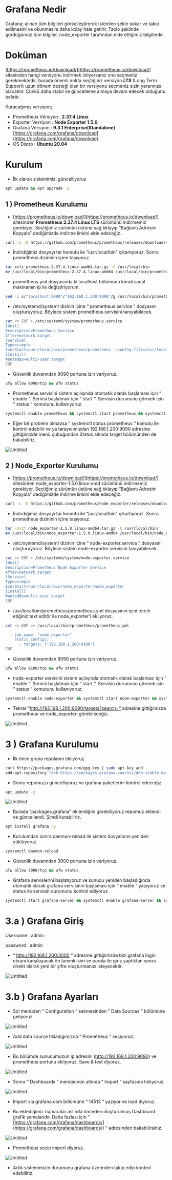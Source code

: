 # Grafana Nedir

Grafana; alınan tüm bilgileri görselleştirerek istenilen şekle sokar ve takip edilmesini ve okunmasını daha kolay hale getirir. Tablo şeklinde gördüğümüz tüm bilgiler, node_exporter tarafından elde ettiğimiz bilgilerdir.

# Doküman

[https://prometheus.io/download/](https://prometheus.io/download/) sitesinden hangi versiyonu indirmek istiyorsanız onu seçmeniz gerekmektedir, burada önemli nokta seçtiğiniz versiyon ***LTS*** (Long Term Support) uzun dönem desteği olan bir versiyonu seçmeniz sizin yararınıza olacaktır. Çünkü daha stabil ve güncelleme almaya devam edecek olduğunu belirtir.

Kuracağımız versiyon;

- Prometheus Versiyon : **2.37.4 Linux**
- Exporter Versiyon : **Node Exporter 1.5.0**
- Grafana Versiyon : **9.3.1 Enterprise(Standalone)**
[https://grafana.com/grafana/download](https://grafana.com/grafana/download)
- OS Distro : **Ubuntu 20.04**

# Kurulum

- İlk olarak sistemimizi güncelliyoruz

```bash
apt update && apt upgrade -y
```

## 1 ) Prometheus Kurulumu

- [https://prometheus.io/download/](https://prometheus.io/download/) sitesinden **Prometheus 2.37.4 Linux LTS** sürümünü indirmemiz gerekiyor. Seçtiğimiz sürümün üstüne sağ tıklayıp “Bağlantı Adresini Kopyala” dediğimizde indirme linkini elde edeceğiz.

```bash
curl -L -O https://github.com/prometheus/prometheus/releases/download/v2.37.4/prometheus-2.37.4.linux-amd64.tar.gz
```

- İndirdiğimiz dosyayı tar komutu ile “/usr/local/bin” çıkartıyoruz. Sonra prometheus dizininin içine taşıyoruz.

```bash
tar xvfz prometheus-2.37.4.linux-amd64.tar.gz -C /usr/local/bin
mv /usr/local/bin/prometheus-2.37.4.linux-amd64 /usr/local/bin/prometheus
```

- prometheus.yml dosyasında ki localhost bölümünü kendi sanal makinamın ip ile değiştiriyorum.

```bash
sed -i s/"localhost:9090"/"192.168.1.200:9090"/g /usr/local/bin/prometheus/prometheus.yml

```

- /etc/systemd/system/ dizinin içine “ prometheus.service ” dosyasını oluşturuyoruz. Böylece sistem prometheus servisini tanıyabilecek.

```bash
cat << EOF > /etc/systemd/system/prometheus.service
[Unit]
Description=Prometheus Service
After=network.target
[Service]
Type=simple
ExecStart=/usr/local/bin/prometheus/prometheus --config.file=/usr/local/bin/prometheus/prometheus.yml
[Install]
WantedBy=multi-user.target
EOF
```

- Güvenlik duvarından 9090 portuna izin veriyoruz.

```bash
ufw allow 9090/tcp && ufw status
```

- Prometheus servisini sistem açılışında otomatik olarak başlaması için “ enable “. Servisi başlatmak için “ start “. Servisin durumunu görmek için “ status “ komutunu kullanıyoruz.

```bash
systemctl enable prometheus && systemctl start prometheus && systemctl status prometheus
```

- Eğer bir problem olmazsa “ systemctl status prometheus “ komutu ile kontrol edebilir ve ya tarayıcımızdan 192.168.1.200:9090 adresine gittiğimizde menü çubuğundan Status altında target bölümünden de bakabiliriz.

![Untitled](https://raw.githubusercontent.com/Shyuuhei/kurulum-dokumanlari/main/images/prometheus1.png)

## 2 ) Node_Exporter Kurulumu

- [https://prometheus.io/download/](https://prometheus.io/download/) sitesinden node_exporter-1.5.0.linux-amd sürümünü indirmemiz gerekiyor. Seçtiğimiz sürümün üstüne sağ tıklayıp “Bağlantı Adresini Kopyala” dediğimizde indirme linkini elde edeceğiz.

```bash
curl -L -O https://github.com/prometheus/node_exporter/releases/download/v1.5.0/node_exporter-1.5.0.linux-amd64.tar.gz
```

- İndirdiğimiz dosyayı tar komutu ile “/usr/local/bin” çıkartıyoruz. Sonra prometheus dizininin içine taşıyoruz.

```bash
tar -xvzf node_exporter-1.5.0.linux-amd64.tar.gz -C /usr/local/bin/
mv /usr/local/bin/node_exporter-1.5.0.linux-amd64 /usr/local/bin/node_exporter
```

- /etc/systemd/system/ dizinin içine “ node-exporter.service ” dosyasını oluşturuyoruz. Böylece sistem node-exporter servisini tanıyabilecek.

```bash
cat << EOF > /etc/systemd/system/node-exporter.service
[Unit]
Description=Prometheus Node Exporter Service
After=network.target
[Service]
Type=simple
ExecStart=/usr/local/bin/node_exporter/node_exporter
[Install]
WantedBy=multi-user.target
EOF
```

- /usr/local/bin/prometheus/prometheus.yml dosyasının içini tercih etiğiniz text editör ile node_exporter’i ekliyoruz.

```bash
cat << EOF >> /usr/local/bin/prometheus/prometheus.yml

  - job_name: "node_exporter"
    static_configs:
      - targets: ["192.168.1.200:9100"]
EOF
```

- Güvenlik duvarından 9090 portuna izin veriyoruz.

```bash
ufw allow 9100/tcp && ufw status
```

- node-exporter servisini sistem açılışında otomatik olarak başlaması için “ enable “. Servisi başlatmak için “ start “. Servisin durumunu görmek için “ status “ komutunu kullanıyoruz.

```bash
systemctl enable node-exporter && systemctl start node-exporter && systemctl status node-exporter
```

- Tekrar “http://192.168.1.200:9090/targets?search=” adresine gittiğimizde prometheus ve node_exporteri görebileceğiz.

![Untitled](https://raw.githubusercontent.com/Shyuuhei/kurulum-dokumanlari/main/images/promet-node.png)

# 3 ) Grafana Kurulumu

- İlk önce grana repolarını ekliyoruz

```bash
curl https://packages.grafana.com/gpg.key | sudo apt-key add -
add-apt-repository "deb https://packages.grafana.com/oss/deb stable main"
```

- Sonra repomuzu güncelliyoruz ve grafana paketlerini kontrol edeceğiz

```bash
apt update -y

```

![Untitled](https://raw.githubusercontent.com/Shyuuhei/kurulum-dokumanlari/main/images/grafana1.png)

- Burada “packages.grafana” eklendiğini görebiliyoruz repomuz eklendi ve güncellendi. Şimdi kurabiliriz.

```bash
apt install grafana -y
```

- Kurulumdan sonra daemon-reload ile sistem dosyalarını yeniden yüklüyoruz

```bash
systemctl daemon-reload
```

- Güvenlik duvarından 3000 portuna izin veriyoruz.

```bash
ufw allow 3000/tcp && ufw status
```

- Grafana servislerini başlatıyoruz ve sunucu yeniden başladığında otomatik olarak grafana servisinin başlaması için “ enable “ yazıyoruz ve status ile servisin durumunu kontrol ediyoruz

```bash
systemctl start grafana-server && systemctl enable grafana-server && systemctl status grafana-server
```

# 3.a ) Grafana Giriş

Username : admin

password : admin

- “ http://192.168.1.200:3000 “ adresine gittiğimizde bizi grafana login ekranı karşılayacak ön tanımlı isim ve parola ile giriş yaptıktan sonra direkt olarak yeni bir şifre oluşturmanızı isteyecektir.

![Untitled](https://raw.githubusercontent.com/Shyuuhei/kurulum-dokumanlari/main/images/grafana2.png)

# 3.b ) Grafana Ayarları

- Sol menüden “ Configuration ” sekmesinden “ Data Sources “ bölümüne geliyoruz.

![Untitled](https://raw.githubusercontent.com/Shyuuhei/kurulum-dokumanlari/main/images/grafana3.png)

- Add data source tıkladığımızda  “ Prometheus ” seçiyoruz.

![Untitled](https://raw.githubusercontent.com/Shyuuhei/kurulum-dokumanlari/main/images/grafana4.png)

- Bu bölümde sunucumuzun ip adresini (http://192.168.1.200:9090) ve prometheus portunu ekliyoruz. Save & test diyoruz. 

![Untitled](https://raw.githubusercontent.com/Shyuuhei/kurulum-dokumanlari/main/images/grafana5.png)

- Sonra “ Dashboards ” menüsünün altında “ Import “  sayfasına tıklıyoruz.

![Untitled](https://raw.githubusercontent.com/Shyuuhei/kurulum-dokumanlari/main/images/grafana6.png)

- Import via grafana.com bölümüne “ 14513 “ yazıyor ve load diyoruz.

- Bu eklediğimiz numaralar aslında önceden oluşturulmuş Dashboard grafik şemalarıdır. Daha fazlası için “ [https://grafana.com/grafana/dashboards/](https://grafana.com/grafana/dashboards/) “ adresinden bakabilirsiniz.

![Untitled](https://raw.githubusercontent.com/Shyuuhei/kurulum-dokumanlari/main/images/grafana7.png)

- Premetheus seçip import diyoruz.

![Untitled](https://raw.githubusercontent.com/Shyuuhei/kurulum-dokumanlari/main/images/grafana8.png)

- Artık sistemimizin durumunu grafana üzerinden takip edip kontrol edebiliriz.
